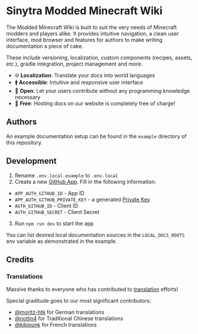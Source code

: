 # Sinytra Modded Minecraft Wiki

The Modded Minecraft Wiki is built to suit the very needs of Minecraft modders and players alike. It provides
intuitive navigation, a clean user interface, mod browser and features for authors to make writing documentation
a piece of cake.

These include versioning, localization, custom components (recipes, assets, etc.), gradle integration,
project management and more.

- 🌐 **Localization**: Translate your docs into world languages
- 🚹 **Accessible**: Intuitive and responsive user interface
- 🤝 **Open**: Let your users contribute without any programming knowledge necessary
- 💸 **Free**: Hosting docs on our website is completely free of charge!

## Authors

An example documentation setup can be found in the `example` directory of this repository.

## Development

1. Rename `.env.local.example` to `.env.local`
2. Create a new [GitHub App](https://github.com/settings/apps/new). Fill in the following information:
  - `APP_AUTH_GITHUB_ID` - App ID
  - `APP_AUTH_GITHUB_PRIVATE_KEY` - a generated [Private Key](https://docs.github.com/en/apps/creating-github-apps/authenticating-with-a-github-app/managing-private-keys-for-github-apps)
  - `AUTH_GITHUB_ID` - Client ID
  - `AUTH_GITHUB_SECRET` - Client Secret
3. Run `npm run dev` to start the app

You can list desired local documentation sources in the `LOCAL_DOCS_ROOTS` env variable as demonstrated in the example.

## Credits

### Translations

Massive thanks to everyone who has contributed to [translation](https://crowdin.com/project/sinytra-wiki) efforts!

Special graditude goes to our most significant contributors:

- [@moritz-htk](https://github.com/moritz-htk) for German translations
- [@notlin4](https://github.com/notlin4) for Traditional Chinese translations
- [@kikipunk](https://github.com/kikipunk) for French translations